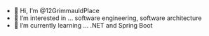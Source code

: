 - 👋 Hi, I’m @12GrimmauldPlace
- 👀 I’m interested in ... software engineering, software architecture
- 🌱 I’m currently learning ... .NET and Spring Boot

<!---
12GrimmauldPlace/12GrimmauldPlace is a ✨ special ✨ repository because its `README.md` (this file) appears on your GitHub profile.
You can click the Preview link to take a look at your changes.
--->
